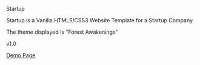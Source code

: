 Startup

Startup is a Vanilla HTML5/CSS3 Website Template for a Startup Company.

The theme displayed is "Forest Awakenings"

v1.0

<a href="https://jbratcher.github.io/startup_template/" target="_blank">Demo Page</a>




